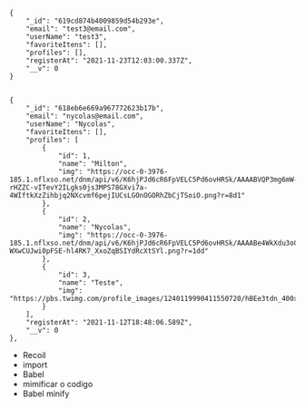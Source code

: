     {
        "_id": "619cd874b4009859d54b293e",
        "email": "test3@email.com",
        "userName": "test3",
        "favoriteItens": [],
        "profiles": [],
        "registerAt": "2021-11-23T12:03:00.337Z",
        "__v": 0
    }


    {
        "_id": "618eb6e669a967772623b17b",
        "email": "nycolas@email.com",
        "userName": "Nycolas",
        "favoriteItens": [],
        "profiles": [
            {
                "id": 1,
                "name": "Milton",
                "img": "https://occ-0-3976-185.1.nflxso.net/dnm/api/v6/K6hjPJd6cR6FpVELC5Pd6ovHRSk/AAAABVQP3mg6mW-rHZZC-vITevY2ILgks0js3MPS78GXvi7a-4WIftkXzZihbjq2NXcvmf6pejIUCsLGOnOGORhZbCjTSoiO.png?r=8d1"
            },
            {
                "id": 2,
                "name": "Nycolas",
                "img": "https://occ-0-3976-185.1.nflxso.net/dnm/api/v6/K6hjPJd6cR6FpVELC5Pd6ovHRSk/AAAABe4WkXdu3oC4z4hy3uN6hIV8g83LOqKwf_T3ySwcbofmhfdXc5rus-WXwCUJwi0pFSE-hl4RK7_XxoZqBSIYdRcXtSYl.png?r=1dd"
            },
            {
                "id": 3,
                "name": "Teste",
                "img": "https://pbs.twimg.com/profile_images/1240119990411550720/hBEe3tdn_400x400.png"
            }
        ],
        "registerAt": "2021-11-12T18:48:06.589Z",
        "__v": 0
    },



* Recoil
* import 
* Babel
* mimificar o codigo
* Babel minify